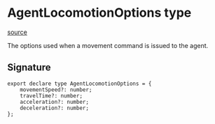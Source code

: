 # AgentLocomotionOptions type

[source](https://developers.meta.com/horizon-worlds/reference/2.0.0/avatar_ai_agent_agentlocomotionoptions)

The options used when a movement command is issued to the agent.

## Signature

```
export declare type AgentLocomotionOptions = {
    movementSpeed?: number;
    travelTime?: number;
    acceleration?: number;
    deceleration?: number;
};
```